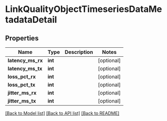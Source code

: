 # LinkQualityObjectTimeseriesDataMetadataDetail

## Properties
Name | Type | Description | Notes
------------ | ------------- | ------------- | -------------
**latency_ms_rx** | **int** |  | [optional] 
**latency_ms_tx** | **int** |  | [optional] 
**loss_pct_rx** | **int** |  | [optional] 
**loss_pct_tx** | **int** |  | [optional] 
**jitter_ms_rx** | **int** |  | [optional] 
**jitter_ms_tx** | **int** |  | [optional] 

[[Back to Model list]](../README.md#documentation-for-models) [[Back to API list]](../README.md#documentation-for-api-endpoints) [[Back to README]](../README.md)


